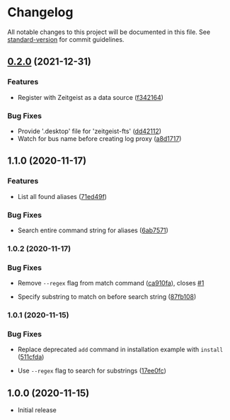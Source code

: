 # Changelog

All notable changes to this project will be documented in this file. See [standard-version](https://github.com/conventional-changelog/standard-version) for commit guidelines.

## [0.2.0](https://github.com/paysonwallach/zeitgeist-data-source-gala/compare/v0.1.0...v0.2.0) (2021-12-31)


### Features

* Register with Zeitgeist as a data source ([f342164](https://github.com/paysonwallach/zeitgeist-data-source-gala/commit/f342164b93e0e9f4f8d11ec544345108287d4f22))


### Bug Fixes

* Provide '.desktop' file for 'zeitgeist-fts' ([dd42112](https://github.com/paysonwallach/zeitgeist-data-source-gala/commit/dd42112c9dc9b500699e470b3db9133863e66a70))
* Watch for bus name before creating log proxy ([a8d1717](https://github.com/paysonwallach/zeitgeist-data-source-gala/commit/a8d17178a603717c4ab4475b340c0536572342db))

## 1.1.0 (2020-11-17)

### Features

* List all found aliases ([71ed49f](https://github.com/paysonwallach/fish-you-should-use/commit/71ed49f7246401d7aea28ace4c118a9f89f77564))

### Bug Fixes

* Search entire command string for aliases ([6ab7571](https://github.com/paysonwallach/fish-you-should-use/commit/6ab7571f2e4f59f6845d622f1a87a088db2d4c6c))


### 1.0.2 (2020-11-17)

### Bug Fixes

* Remove `--regex` flag from match command ([ca910fa](https://github.com/paysonwallach/fish-you-should-use/commit/ca910fad8cd622a853e98560f8962168b7243829)), closes [#1](https://github.com/paysonwallach/fish-you-should-use/issues/1)

* Specify substring to match on before search string ([87fb108](https://github.com/paysonwallach/fish-you-should-use/commit/87fb108a976a74d91526b44edffa5b867f66e43f))


### 1.0.1 (2020-11-15)

### Bug Fixes

* Replace deprecated `add` command in installation example with `install` ([511cfda](https://github.com/paysonwallach/fish-you-should-use/commit/511cfda7a3105e19f4879e3ecf23e77dc9fa8cc5))

* Use `--regex` flag to search for substrings ([17ee0fc](https://github.com/paysonwallach/fish-you-should-use/commit/17ee0fce8c1f12208a6b7687e7b15c1f0ce49767))


## 1.0.0 (2020-11-15)

* Initial release
